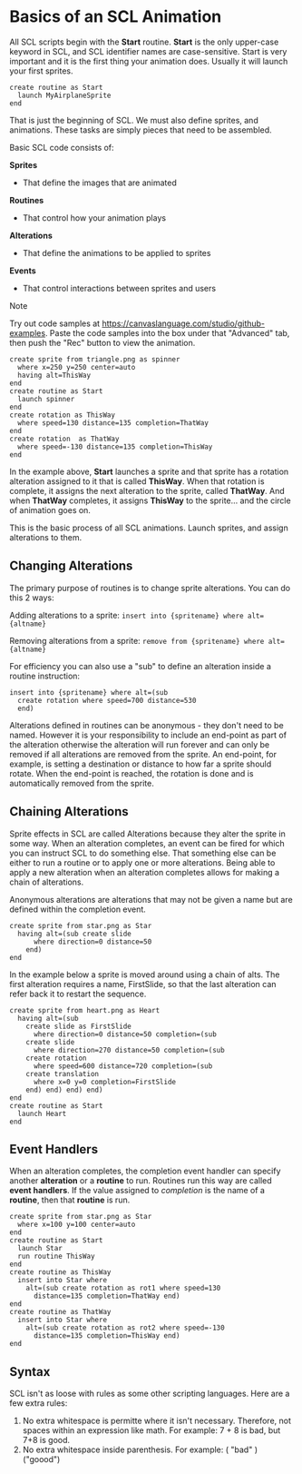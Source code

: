 # Basics of an SCL Animation

All SCL scripts begin with the **Start** routine. **Start** is the only upper-case keyword in SCL, and SCL identifier names are case-sensitive. Start is very important and it is the first thing your animation does. Usually it will launch your first sprites.

```
create routine as Start
  launch MyAirplaneSprite
end
```

That is just the beginning of SCL. We must also define sprites, and animations. These tasks are simply pieces that need to be assembled.

Basic SCL code consists of:

**Sprites**
- That define the images that are animated

**Routines**
- That control how your animation plays

**Alterations**
- That define the animations to be applied to sprites

**Events**
- That control interactions between sprites and users

> [!NOTE]
> Try out code samples at https://canvaslanguage.com/studio/github-examples.
> Paste the code samples into the box under that "Advanced" tab,
> then push the "Rec" button to view the animation.

```
create sprite from triangle.png as spinner
  where x=250 y=250 center=auto
  having alt=ThisWay
end
create routine as Start
  launch spinner
end
create rotation as ThisWay
  where speed=130 distance=135 completion=ThatWay
end
create rotation  as ThatWay 
  where speed=-130 distance=135 completion=ThisWay
end
```

In the example above, **Start** launches a sprite and that sprite has a rotation alteration assigned to it that is called **ThisWay**. When that rotation is complete, it assigns the next alteration to the sprite, called **ThatWay**. And when **ThatWay** completes, it assigns **ThisWay** to the sprite… and the circle of animation goes on.

This is the basic process of all SCL animations. Launch sprites, and assign alterations to them.


## Changing Alterations

The primary purpose of routines is to change sprite alterations. You can do this 2 ways:

Adding alterations to a sprite:
```insert into {spritename} where alt={altname}```

Removing alterations from a sprite:
```remove from {spritename} where alt={altname}```

For efficiency you can also use a "sub" to define an alteration inside a routine instruction:
```
insert into {spritename} where alt=(sub
  create rotation where speed=700 distance=530
  end)
```

Alterations defined in routines can be anonymous - they don't need to be named. However it is your responsibility to include an end-point as part of the alteration otherwise the alteration will run forever and can only be removed if all alterations are removed from the sprite. An end-point, for example, is setting a destination or distance to how far a sprite should rotate. When the end-point is reached, the rotation is done and is automatically removed from the sprite.

## Chaining Alterations

Sprite effects in SCL are called Alterations because they alter the sprite in some way. When an alteration completes, an event can be fired for which you can instruct SCL to do something else. That something else can be either to run a routine or to apply one or more alterations. Being able to apply a new alteration when an alteration completes allows for making a chain of alterations.

Anonymous alterations are alterations that may not be given a name but are defined within the completion event.

```
create sprite from star.png as Star
  having alt=(sub create slide
      where direction=0 distance=50
    end)
end
```

In the example below a sprite is moved around using a chain of alts. The first alteration requires a name, FirstSlide, so that the last alteration can refer back it to restart the sequence.

```
create sprite from heart.png as Heart
  having alt=(sub
    create slide as FirstSlide
      where direction=0 distance=50 completion=(sub
    create slide
      where direction=270 distance=50 completion=(sub
    create rotation
      where speed=600 distance=720 completion=(sub
    create translation
      where x=0 y=0 completion=FirstSlide
    end) end) end) end)
end
create routine as Start 
  launch Heart 
end
```

## Event Handlers

When an alteration completes, the completion event handler can specify another **alteration** or a **routine** to run. Routines run this way are called **event handlers**. If the value assigned to *completion* is the name of a **routine**, then that **routine** is run. 

```
create sprite from star.png as Star
  where x=100 y=100 center=auto
end
create routine as Start
  launch Star
  run routine ThisWay
end
create routine as ThisWay
  insert into Star where
    alt=(sub create rotation as rot1 where speed=130
      distance=135 completion=ThatWay end)
end
create routine as ThatWay
  insert into Star where
    alt=(sub create rotation as rot2 where speed=-130
      distance=135 completion=ThisWay end)
end
```
## Syntax

SCL isn't as loose with rules as some other scripting languages. Here are a few extra rules:
1. No extra whitespace is permitte where it isn't necessary. Therefore, not spaces within an expression like math. For example: 7 + 8 is bad, but 7+8 is good.
2. No extra whitespace inside parenthesis. For example: ( "bad" ) ("goood")


